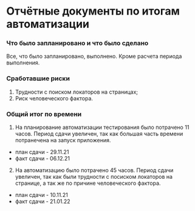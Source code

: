 # Отчётные документы по итогам автоматизации

### Что было запланировано и что было сделано

Все, что было запланировано, выполнено. Кроме расчета периода выполнения. 

### Сработавшие риски

1. Трудности с поиском локаторов на страницах;
2. Риск человеческого фактора.

### Общий итог по времени

1. На планирование автоматизации тестирования было потрачено 11 часов. Период сдачи увеличен, так как большая часть времени потранечена на запуск приложения.
* план сдачи - 29.11.21
* факт сдачи - 06.12.21
2. На автоматизацию было потрачено 45 часов. Период сдачи увеличен, так как были трудности с посиском локаторов на странице, а так же по причине человеческого фактора.
* план сдачи - 10.11.21
* факт сдачи - 21.01.22

